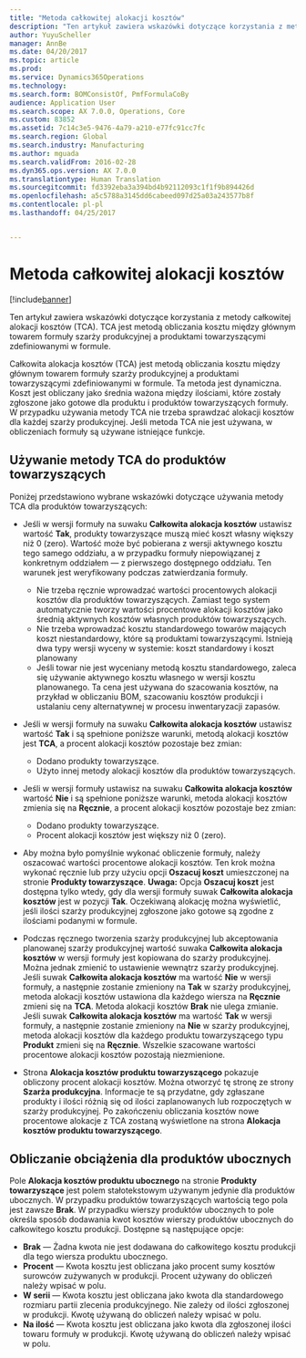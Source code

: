 ```yaml
---
title: "Metoda całkowitej alokacji kosztów"
description: "Ten artykuł zawiera wskazówki dotyczące korzystania z metody całkowitej alokacji kosztów (TCA). TCA jest metodą obliczania kosztu między głównym towarem formuły szarży produkcyjnej a produktami towarzyszącymi zdefiniowanymi w formule."
author: YuyuScheller
manager: AnnBe
ms.date: 04/20/2017
ms.topic: article
ms.prod: 
ms.service: Dynamics365Operations
ms.technology: 
ms.search.form: BOMConsistOf, PmfFormulaCoBy
audience: Application User
ms.search.scope: AX 7.0.0, Operations, Core
ms.custom: 83852
ms.assetid: 7c14c3e5-9476-4a79-a210-e77fc91cc7fc
ms.search.region: Global
ms.search.industry: Manufacturing
ms.author: mguada
ms.search.validFrom: 2016-02-28
ms.dyn365.ops.version: AX 7.0.0
ms.translationtype: Human Translation
ms.sourcegitcommit: fd3392eba3a394bd4b92112093c1f1f9b894426d
ms.openlocfilehash: a5c5788a3145dd6cabeed097d25a03a243577b8f
ms.contentlocale: pl-pl
ms.lasthandoff: 04/25/2017


---
```


# <a name="total-cost-allocation-method"></a>Metoda całkowitej alokacji kosztów

[!include[banner](../includes/banner.md)]


Ten artykuł zawiera wskazówki dotyczące korzystania z metody całkowitej alokacji kosztów (TCA). TCA jest metodą obliczania kosztu między głównym towarem formuły szarży produkcyjnej a produktami towarzyszącymi zdefiniowanymi w formule.

Całkowita alokacja kosztów (TCA) jest metodą obliczania kosztu między głównym towarem formuły szarży produkcyjnej a produktami towarzyszącymi zdefiniowanymi w formule. Ta metoda jest dynamiczna. Koszt jest obliczany jako średnia ważona między ilościami, które zostały zgłoszone jako gotowe dla produktu i produktów towarzyszących formuły. W przypadku używania metody TCA nie trzeba sprawdzać alokacji kosztów dla każdej szarży produkcyjnej. Jeśli metoda TCA nie jest używana, w obliczeniach formuły są używane istniejące funkcje.

## <a name="using-tca-for-coproducts"></a>Używanie metody TCA do produktów towarzyszących
Poniżej przedstawiono wybrane wskazówki dotyczące używania metody TCA dla produktów towarzyszących:

-   Jeśli w wersji formuły na suwaku **Całkowita alokacja kosztów** ustawisz wartość **Tak**, produkty towarzyszące muszą mieć koszt własny większy niż 0 (zero). Wartość może być pobierana z wersji aktywnego kosztu tego samego oddziału, a w przypadku formuły niepowiązanej z konkretnym oddziałem — z pierwszego dostępnego oddziału. Ten warunek jest weryfikowany podczas zatwierdzania formuły.

    -   Nie trzeba ręcznie wprowadzać wartości procentowych alokacji kosztów dla produktów towarzyszących. Zamiast tego system automatycznie tworzy wartości procentowe alokacji kosztów jako średnią aktywnych kosztów własnych produktów towarzyszących. 
    -   Nie trzeba wprowadzać kosztu standardowego towarów mających koszt niestandardowy, które są produktami towarzyszącymi. Istnieją dwa typy wersji wyceny w systemie: koszt standardowy i koszt planowany 
    -   Jeśli towar nie jest wyceniany metodą kosztu standardowego, zaleca się używanie aktywnego kosztu własnego w wersji kosztu planowanego. Ta cena jest używana do szacowania kosztów, na przykład w obliczaniu BOM, szacowaniu kosztów produkcji i ustalaniu ceny alternatywnej w procesu inwentaryzacji zapasów. 

-   Jeśli w wersji formuły na suwaku **Całkowita alokacja kosztów** ustawisz wartość **Tak** i są spełnione poniższe warunki, metodą alokacji kosztów jest **TCA**, a procent alokacji kosztów pozostaje bez zmian:
    -   Dodano produkty towarzyszące.
    -   Użyto innej metody alokacji kosztów dla produktów towarzyszących.
-   Jeśli w wersji formuły ustawisz na suwaku **Całkowita alokacja kosztów** wartość **Nie** i są spełnione poniższe warunki, metoda alokacji kosztów zmienia się na **Ręcznie**, a procent alokacji kosztów pozostaje bez zmian:
    -   Dodano produkty towarzyszące.
    -   Procent alokacji kosztów jest większy niż 0 (zero).
-   Aby można było pomyślnie wykonać obliczenie formuły, należy oszacować wartości procentowe alokacji kosztów. Ten krok można wykonać ręcznie lub przy użyciu opcji **Oszacuj koszt** umieszczonej na stronie **Produkty towarzyszące**. **Uwaga:** Opcja **Oszacuj koszt** jest dostępna tylko wtedy, gdy dla wersji formuły suwak **Całkowita alokacja kosztów** jest w pozycji **Tak**. Oczekiwaną alokację można wyświetlić, jeśli ilości szarży produkcyjnej zgłoszone jako gotowe są zgodne z ilościami podanymi w formule.
-   Podczas ręcznego tworzenia szarży produkcyjnej lub akceptowania planowanej szarży produkcyjnej wartość suwaka **Całkowita alokacja kosztów** w wersji formuły jest kopiowana do szarży produkcyjnej. Można jednak zmienić to ustawienie wewnątrz szarży produkcyjnej. Jeśli suwak **Całkowita alokacja kosztów** ma wartość **Nie** w wersji formuły, a następnie zostanie zmieniony na **Tak** w szarży produkcyjnej, metoda alokacji kosztów ustawiona dla każdego wiersza na **Ręcznie** zmieni się na **TCA**. Metoda alokacji kosztów **Brak** nie ulega zmianie. Jeśli suwak **Całkowita alokacja kosztów** ma wartość **Tak** w wersji formuły, a następnie zostanie zmieniony na **Nie** w szarży produkcyjnej, metoda alokacji kosztów dla każdego produktu towarzyszącego typu **Produkt** zmieni się na **Ręcznie**. Wszelkie szacowane wartości procentowe alokacji kosztów pozostają niezmienione.
-   Strona **Alokacja kosztów produktu towarzyszącego** pokazuje obliczony procent alokacji kosztów. Można otworzyć tę stronę ze strony **Szarża produkcyjna**. Informacje te są przydatne, gdy zgłaszane produkty i ilości różnią się od ilości zaplanowanych lub rozpoczętych w szarży produkcyjnej. Po zakończeniu obliczania kosztów nowe procentowe alokacje z TCA zostaną wyświetlone na strona **Alokacja kosztów produktu towarzyszącego**.

## <a name="calculating-the-burden-for-byproducts"></a>Obliczanie obciążenia dla produktów ubocznych
Pole **Alokacja kosztów produktu ubocznego** na stronie **Produkty towarzyszące** jest polem stałotekstowym używanym jedynie dla produktów ubocznych. W przypadku produktów towarzyszących wartością tego pola jest zawsze **Brak**. W przypadku wierszy produktów ubocznych to pole określa sposób dodawania kwot kosztów wierszy produktów ubocznych do całkowitego kosztu produkcji. Dostępne są następujące opcje:

-   **Brak** — Żadna kwota nie jest dodawana do całkowitego kosztu produkcji dla tego wiersza produktu ubocznego.
-   **Procent** — Kwota kosztu jest obliczana jako procent sumy kosztów surowców zużywanych w produkcji. Procent używany do obliczeń należy wpisać w polu.
-   **W serii** — Kwota kosztu jest obliczana jako kwota dla standardowego rozmiaru partii zlecenia produkcyjnego. Nie zależy od ilości zgłoszonej w produkcji. Kwotę używaną do obliczeń należy wpisać w polu.
-   **Na ilość** — Kwota kosztu jest obliczana jako kwota dla zgłoszonej ilości towaru formuły w produkcji. Kwotę używaną do obliczeń należy wpisać w polu.





